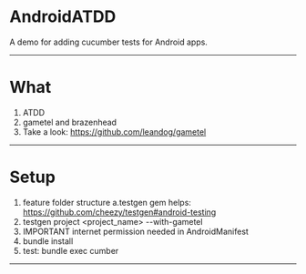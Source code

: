 AndroidATDD
==================

A demo for adding cucumber tests for Android apps.

-----------------
What
==================
1. ATDD
2. gametel and brazenhead 
3. Take a look: https://github.com/leandog/gametel
   
	
-----------------
Setup
==================
1. feature folder structure
a.testgen gem helps: https://github.com/cheezy/testgen#android-testing
2. testgen project <project_name> --with-gametel
3. IMPORTANT internet permission needed in AndroidManifest
4. bundle install
5. test: bundle exec cumber

-----------------
